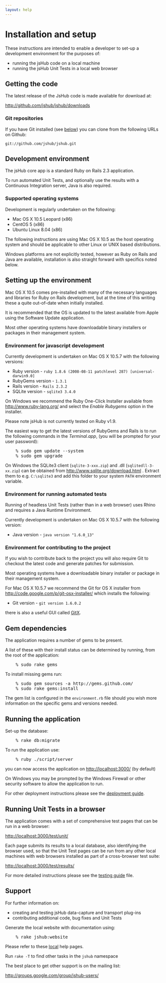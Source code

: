 ```yaml
---
layout: help
---
```


# Installation and setup

These instructions are intended to enable a developer to set-up a development environment for the purposes of:

* running the jsHub code on a local machine
* running the jsHub Unit Tests in a local web browser
 
## Getting the code

The latest release of the JsHub code is made available for download at:

<http://github.com/jshub/jshub/downloads>

### Git repositories

If you have Git installed (see [below](#environment_for_contributing_to_the_project)) you can clone from the following URLs on Github:

    git://github.com/jshub/jshub.git

## Development environment

The jsHub core app is a standard Ruby on Rails 2.3 application.

To run automated Unit Tests, and optionally use the results with a Continuous Integration server, Java is also required.

### Supported operating systems

Development is regularly undertaken on the following:

* Mac OS X 10.5 Leopard (x86) 
* CentOS 5 (x86)
* Ubuntu Linux 8.04 (x86)
 
The following instructions are using Mac OS X 10.5 as the host operating system and should be applicable to other Linux or UNIX based distributions.

Windows platforms are not explicitly tested, however as Ruby on Rails and Java are available, installation is also straight forward with specifics noted below.

## Setting up the environment

Mac OS X 10.5 comes pre-installed with many of the necessary languages and libraries for Ruby on Rails development, but at the time of this writing these a quite out-of-date when initially installed.

It is recommended that the OS is updated to the latest available from Apple using the Software Update application.

Most other operating systems have downloadable binary installers or packages in their management system.

### Environment for javascript development

Currently development is undertaken on Mac OS X 10.5.7 with the following versions:

* Ruby version     - `ruby 1.8.6 (2008-08-11 patchlevel 287) [universal-darwin9.0]`
* RubyGems version - `1.3.1`
* Rails version    - `Rails 2.3.2`
* SQLite version   - `sqlite3 3.4.0`

On Windows we recommend the Ruby One-Click Installer available from <http://www.ruby-lang.org/> and select the *Enable Rubygems* option in the installer.

Please note jsHub is not currently tested on Ruby v1.9.

The easiest way to get the latest versions of RubyGems and Rails is to run the following commands in the *Terminal.app*, (you will be prompted for your user password):

<pre class="brush: bash; light: true;">
    % sudo gem update --system
    % sudo gem upgrade
</pre>
  
On Windows the SQLite3 client (`sqlite-3-xxx.zip`) and .dll (`sqlitedll-3-xx.zip`) can be obtained from <http://www.sqlite.org/download.html> . Extract them to e.g. `C:\sqlite3` and add this folder to your system `PATH` environment variable.

### Environment for running automated tests
 
Running of headless Unit Tests (rather than in a web browser) uses Rhino and requires a Java Runtime Environment.

Currently development is undertaken on Mac OS X 10.5.7 with the following version:

* Java version - `java version "1.6.0_13"`

### Environment for contributing to the project
                   
If you wish to contribute back to the project you will also require Git to checkout the latest code and generate patches for submission.

Most operating systems have a downloadable binary installer or package in their management system.

For Mac OS X 10.5.7 we recommend the Git for OS X installer from <http://code.google.com/p/git-osx-installer/> which installs the following:

* Git version  - `git version 1.6.0.2`
 
there is also a useful GUI called [GitX](http://gitx.frim.nl/).

## Gem dependencies

The application requires a number of gems to be present.

A list of these with their install status can be determined by running, from the root of the application:

<pre class="brush: bash; light: true;">
    % sudo rake gems
</pre>

To install missing gems run:

<pre class="brush: bash; light: true;">
    % sudo gem sources -a http://gems.github.com/
    % sudo rake gems:install
</pre>
  
The gem list is configured in the `environment.rb` file should you wish more information on the specific gems and versions needed.

## Running the application

Set-up the database:

<pre class="brush: bash; light: true;">
    % rake db:migrate
</pre>

To run the application use:

<pre class="brush: bash; light: true;">
    % ruby ./script/server
</pre>

you can now access the application on <http://localhost:3000/> (by default)

On Windows you may be prompted by the Windows Firewall or other security software to allow the application to run.

For other deployment instructions please see the [deployment guide](deployment.html).

## Running Unit Tests in a browser

The application comes with a set of comprehensive test pages that can be run in a web browser:

<http://localhost:3000/test/unit/>

Each page submits its results to a local database, also identifying the browser used, so that the Unit Test pages can be run from any other local machines with web browsers installed as part of a cross-browser test suite:

<http://localhost:3000/test/results/>

For more detailed instructions please see the [testing guide](testing.html) file.

## Support

For further information on:

* creating and testing jsHub data-capture and transport plug-ins
* contributing additional code, bug fixes and Unit Tests

Generate the local website with documentation using:

<pre class="brush: bash; light: true;">
    % rake jshub:website
</pre>

Please refer to these [local](index.html) help pages.

Run `rake -T` to find other tasks in the `jshub` namespace

The best place to get other support is on the mailing list:

<http://groups.google.com/group/jshub-users/>
